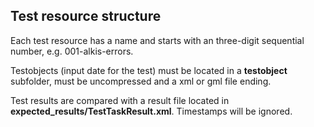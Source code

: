 ## Test resource structure

Each test resource has a name and starts with an three-digit sequential number, e.g. 001-alkis-errors.

Testobjects (input date for the test) must be located in a **testobject** subfolder, must be uncompressed 
and a xml or gml file ending.

Test results are compared with a result file located in **expected_results/TestTaskResult.xml**.
Timestamps will be ignored.
